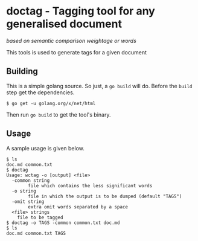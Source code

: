 # doctag - Tagging tool for any generalised document

*based on semantic comparison weightage or words*

This tools is used to generate tags for a given document

## Building

This is a simple golang source. So just, a
`go build` will do.
Before the `build` step get the dependencies.

```shell
$ go get -u golang.org/x/net/html
```

Then run `go build` to get the tool's binary.

## Usage

A sample usage is given below.

```shell
$ ls
doc.md common.txt
$ doctag
Usage: wctag -o [output] <file>
  -common string
    	file which contains the less significant words
  -o string
    	file in which the output is to be dumped (default "TAGS")
  -omit string
    	extra omit words separated by a space
  <file> strings
  	file to be tagged
$ doctag -o TAGS -common common.txt doc.md
$ ls
doc.md common.txt TAGS
```

